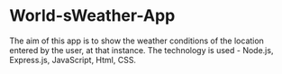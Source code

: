 # World-sWeather-App
The aim of this app is to show the weather conditions of the location entered by the user, at that instance.  The technology is used - Node.js, Express.js, JavaScript, Html, CSS.
